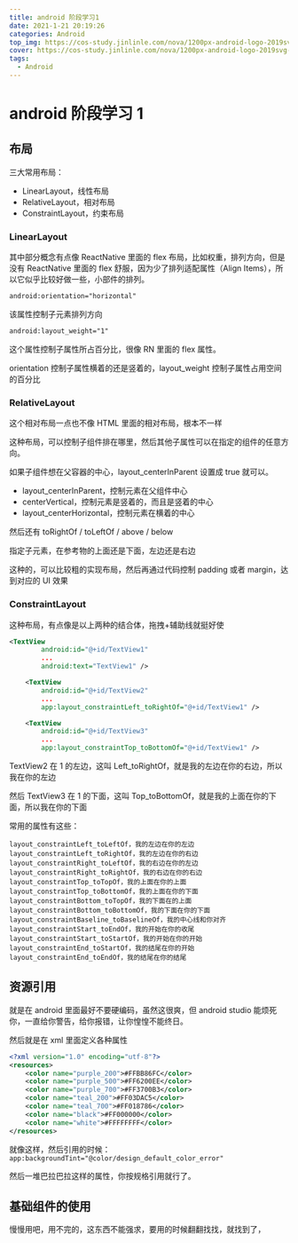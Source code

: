 ```yaml
---
title: android 阶段学习1
date: 2021-1-21 20:19:26
categories: Android
top_img: https://cos-study.jinlinle.com/nova/1200px-android-logo-2019svg-16112786522ZL1D.png
cover: https://cos-study.jinlinle.com/nova/1200px-android-logo-2019svg-16112786522ZL1D.png
tags:
  - Android
---
```


# android 阶段学习 1

## 布局

三大常用布局：

- LinearLayout，线性布局
- RelativeLayout，相对布局
- ConstraintLayout，约束布局

### LinearLayout

其中部分概念有点像 ReactNative 里面的 flex 布局，比如权重，排列方向，但是没有 ReactNative 里面的 flex 舒服，因为少了排列适配属性（Align Items），所以它似乎比较好做一些，小部件的排列。

```xml
android:orientation="horizontal"
```

该属性控制子元素排列方向

```xml
android:layout_weight="1"
```

这个属性控制子属性所占百分比，很像 RN 里面的 flex 属性。

orientation 控制子属性横着的还是竖着的，layout_weight 控制子属性占用空间的百分比

### RelativeLayout

这个相对布局一点也不像 HTML 里面的相对布局，根本不一样

这种布局，可以控制子组件排在哪里，然后其他子属性可以在指定的组件的任意方向。

如果子组件想在父容器的中心，layout_centerInParent 设置成 true 就可以。

- layout_centerInParent，控制元素在父组件中心
- centerVertical，控制元素是竖着的，而且是竖着的中心
- layout_centerHorizontal，控制元素在横着的中心

然后还有 toRightOf / toLeftOf / above / below

指定子元素，在参考物的上面还是下面，左边还是右边

这种的，可以比较粗的实现布局，然后再通过代码控制 padding 或者 margin，达到对应的 UI 效果

### ConstraintLayout

这种布局，有点像是以上两种的结合体，拖拽+辅助线就挺好使

```xml
<TextView
        android:id="@+id/TextView1"
        ...
        android:text="TextView1" />

    <TextView
        android:id="@+id/TextView2"
        ...
        app:layout_constraintLeft_toRightOf="@+id/TextView1" />

    <TextView
        android:id="@+id/TextView3"
        ...
        app:layout_constraintTop_toBottomOf="@+id/TextView1" />
```

TextView2 在 1 的左边，这叫 Left_toRightOf，就是我的左边在你的右边，所以我在你的左边

然后 TextView3 在 1 的下面，这叫 Top_toBottomOf，就是我的上面在你的下面，所以我在你的下面

常用的属性有这些：

```
layout_constraintLeft_toLeftOf，我的左边在你的左边
layout_constraintLeft_toRightOf，我的左边在你的右边
layout_constraintRight_toLeftOf，我的右边在你的左边
layout_constraintRight_toRightOf，我的右边在你的右边
layout_constraintTop_toTopOf，我的上面在你的上面
layout_constraintTop_toBottomOf，我的上面在你的下面
layout_constraintBottom_toTopOf，我的下面在的上面
layout_constraintBottom_toBottomOf，我的下面在你的下面
layout_constraintBaseline_toBaselineOf，我的中心线和你对齐
layout_constraintStart_toEndOf，我的开始在你的收尾
layout_constraintStart_toStartOf，我的开始在你的开始
layout_constraintEnd_toStartOf，我的结尾在你的开始
layout_constraintEnd_toEndOf，我的结尾在你的结尾
```

## 资源引用

就是在 android 里面最好不要硬编码，虽然这很爽，但 android studio 能烦死你，一直给你警告，给你报错，让你惶惶不能终日。

然后就是在 xml 里面定义各种属性

```xml
<?xml version="1.0" encoding="utf-8"?>
<resources>
    <color name="purple_200">#FFBB86FC</color>
    <color name="purple_500">#FF6200EE</color>
    <color name="purple_700">#FF3700B3</color>
    <color name="teal_200">#FF03DAC5</color>
    <color name="teal_700">#FF018786</color>
    <color name="black">#FF000000</color>
    <color name="white">#FFFFFFFF</color>
</resources>
```

就像这样，然后引用的时候：`app:backgroundTint="@color/design_default_color_error"`

然后一堆巴拉巴拉这样的属性，你按规格引用就行了。

## 基础组件的使用

慢慢用吧，用不完的，这东西不能强求，要用的时候翻翻找找，就找到了，
